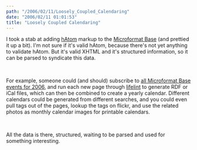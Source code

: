 ```yaml
---
path: "/2006/02/11/Loosely_Coupled_Calendaring" 
date: "2006/02/11 01:01:53" 
title: "Loosely Coupled Calendaring" 
---
```

<p>I took a stab at adding <a href="http://microformats.org/wiki/hatom">hAtom</a> markup to the <a href="http://www.randomchaos.com/microformats/base/">Microformat Base</a> (and prettied it up a bit). I'm not sure if it's valid hAtom, because there's not yet anything to validate hAtom. But it's valid XHTML and it's structured information, so it can be parsed to syndicate this data.</p><br><p>For example, someone could (and should) subscribe to <a href="http://www.randomchaos.com/microformats/base/?key=dtstart&amp;value=2006">all Microformat Base events for 2006</a>, and run each new page through <a href="http://www.lifelint.net/">lifelint</a> to generate RDF or iCal files, which can then be combined to create a yearly calendar. Different calendars could be generated from different searches, and you could even pull tags out of the pages, lookup the tags on flickr, and use the related photos as monthly calendar images for printable calendars.</p><br><p>All the data is there, structured, waiting to be parsed and used for something interesting.</p>